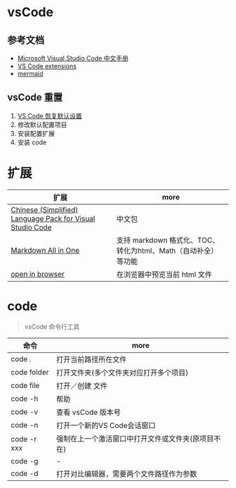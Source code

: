 # vsCode

## 参考文档

* [Microsoft Visual Studio Code 中文手册](https://jeasonstudio.gitbooks.io/vscode-cn-doc/content/)
* [VS Code extensions](https://marketplace.visualstudio.com/VSCode)
* [mermaid](https://mermaidjs.github.io)

## vsCode 重置

1. [VS Code 恢复默认设置](http://www.pianshen.com/article/4275146510/) 
2. 修改默认配置项目
3. 安装配置扩展
4. 安装 code

# 扩展

| 扩展                                                                                                                                                    | more                                                           |
| ------------------------------------------------------------------------------------------------------------------------------------------------------- | -------------------------------------------------------------- |
| [Chinese (Simplified) Language Pack for Visual Studio Code](https://marketplace.visualstudio.com/items?itemName=MS-CEINTL.vscode-language-pack-zh-hans) | 中文包                                                         |
| [Markdown All in One](https://marketplace.visualstudio.com/items?itemName=yzhang.markdown-all-in-one)                                                   | 支持 markdown 格式化、TOC、转化为html、Math（自动补全） 等功能 |
| [open in browser](https://marketplace.visualstudio.com/items?itemName=techer.open-in-browser)                                                           | 在浏览器中预览当前 html 文件                                   |

# code 

> vsCode 命令行工具

| 命令        | more                                               |
| ----------- | -------------------------------------------------- |
| code .      | 打开当前路径所在文件                               |
| code folder | 打开文件夹(多个文件夹对应打开多个项目)             |
| code file   | 打开／创建 文件                                    |
| code -h     | 帮助                                               |
| code -v     | 查看 vsCode 版本号                                 |
| code -n     | 打开一个新的VS Code会话窗口                        |
| code -r xxx | 强制在上一个激活窗口中打开文件或文件夹(原项目不在) |
| code -g     | -                                                  |
| code -d     | 打开对比编辑器，需要两个文件路径作为参数           |